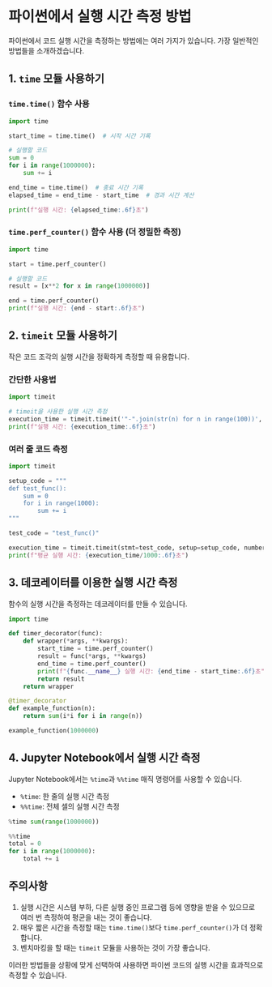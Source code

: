# 파이썬에서 실행 시간 측정 방법

파이썬에서 코드 실행 시간을 측정하는 방법에는 여러 가지가 있습니다. 가장 일반적인 방법들을 소개하겠습니다.

## 1. `time` 모듈 사용하기

### `time.time()` 함수 사용
```python
import time

start_time = time.time()  # 시작 시간 기록

# 실행할 코드
sum = 0
for i in range(1000000):
    sum += i

end_time = time.time()  # 종료 시간 기록
elapsed_time = end_time - start_time  # 경과 시간 계산

print(f"실행 시간: {elapsed_time:.6f}초")
```

### `time.perf_counter()` 함수 사용 (더 정밀한 측정)
```python
import time

start = time.perf_counter()

# 실행할 코드
result = [x**2 for x in range(1000000)]

end = time.perf_counter()
print(f"실행 시간: {end - start:.6f}초")
```

## 2. `timeit` 모듈 사용하기

작은 코드 조각의 실행 시간을 정확하게 측정할 때 유용합니다.

### 간단한 사용법
```python
import timeit

# timeit을 사용한 실행 시간 측정
execution_time = timeit.timeit('"-".join(str(n) for n in range(100))', number=10000)
print(f"실행 시간: {execution_time:.6f}초")
```

### 여러 줄 코드 측정
```python
import timeit

setup_code = """
def test_func():
    sum = 0
    for i in range(1000):
        sum += i
"""

test_code = "test_func()"

execution_time = timeit.timeit(stmt=test_code, setup=setup_code, number=1000)
print(f"평균 실행 시간: {execution_time/1000:.6f}초")
```

## 3. 데코레이터를 이용한 실행 시간 측정

함수의 실행 시간을 측정하는 데코레이터를 만들 수 있습니다.

```python
import time

def timer_decorator(func):
    def wrapper(*args, **kwargs):
        start_time = time.perf_counter()
        result = func(*args, **kwargs)
        end_time = time.perf_counter()
        print(f"{func.__name__} 실행 시간: {end_time - start_time:.6f}초")
        return result
    return wrapper

@timer_decorator
def example_function(n):
    return sum(i*i for i in range(n))

example_function(1000000)
```

## 4. Jupyter Notebook에서 실행 시간 측정

Jupyter Notebook에서는 `%time`과 `%%time` 매직 명령어를 사용할 수 있습니다.

- `%time`: 한 줄의 실행 시간 측정
- `%%time`: 전체 셀의 실행 시간 측정

```python
%time sum(range(1000000))

%%time
total = 0
for i in range(1000000):
    total += i
```

## 주의사항

1. 실행 시간은 시스템 부하, 다른 실행 중인 프로그램 등에 영향을 받을 수 있으므로 여러 번 측정하여 평균을 내는 것이 좋습니다.
2. 매우 짧은 시간을 측정할 때는 `time.time()`보다 `time.perf_counter()`가 더 정확합니다.
3. 벤치마킹을 할 때는 `timeit` 모듈을 사용하는 것이 가장 좋습니다.

이러한 방법들을 상황에 맞게 선택하여 사용하면 파이썬 코드의 실행 시간을 효과적으로 측정할 수 있습니다.